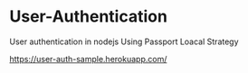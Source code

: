 # User-Authentication
User authentication in nodejs Using Passport Loacal Strategy

https://user-auth-sample.herokuapp.com/
